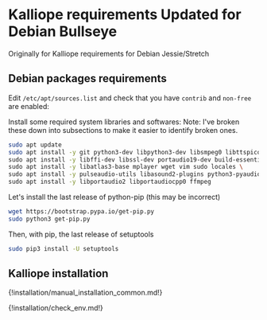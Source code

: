 # Kalliope requirements Updated for Debian Bullseye

Originally for Kalliope requirements for Debian Jessie/Stretch

## Debian packages requirements

Edit `/etc/apt/sources.list` and check that you have `contrib` and `non-free` are enabled:

Install some required system libraries and softwares:
Note: I've broken these down into subsections to make it easier to identify broken ones.

```bash
sudo apt update
sudo apt install -y git python3-dev libpython3-dev libsmpeg0 libttspico-utils flac \
sudo apt install -y libffi-dev libssl-dev portaudio19-dev build-essential \
sudo apt install -y libatlas3-base mplayer wget vim sudo locales \
sudo apt install -y pulseaudio-utils libasound2-plugins python3-pyaudio libasound-dev \
sudo apt install -y libportaudio2 libportaudiocpp0 ffmpeg
```

Let's install the last release of python-pip (this may be incorrect)
```bash
wget https://bootstrap.pypa.io/get-pip.py
sudo python3 get-pip.py
```

Then, with pip, the last release of setuptools
```bash
sudo pip3 install -U setuptools
```
## Kalliope installation

{!installation/manual_installation_common.md!}

{!installation/check_env.md!}
